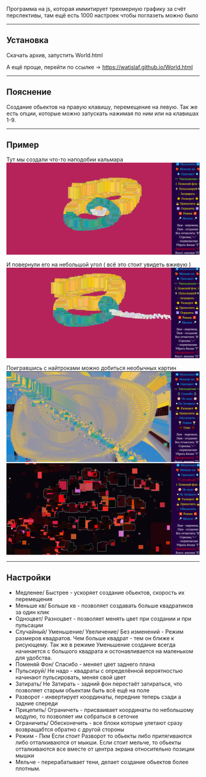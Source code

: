 Программа на  js, которая иммитирует трехмерную графику за счёт перспективы, там ещё есть 1000 настроек чтобы поглазеть можно было

_____

## Установка

Скачать архив, запустить World.html

А ещё проще, перейти по ссылке -> https://watislaf.github.io/World.html

_______

## Пояснение

Создание обьектов на правую клавишу, перемещение на левую. Так же есть опции, которые можно запускать нажимая по ним или на клавишах 1-9. 

____

## Пример 

Тут мы создали что-то наподобии кальмара
![alt text](file_1.png)

И повернули его на небольшой угол ( всё это стоит увидеть вживую )
![alt text](file_2.png)

Поигравшись с найтроками можно добиться необычных картин 
![alt text](file_3.png)
![alt text](file_4.png)

____

## Настройки

* Медленее/ Быстрее - ускоряет создание обьектов, скорость их перемещения
* Меньше кв/ Больше кв - позволяет создавать больше квадратиков за один клик
* Одноцвет/ Разноцвет - позволяет менять цвет при создании и при пульсации
* Случайный/ Уменьшение/ Увеличение/ Без изменений - Режим размеров квадратов. Чем больше квадрат - тем он ближе к рисующему. Так же в режиме Уменьшение создание всегда начинается с большого квадрата и остонавливается на маленьком для удобства.
* Поменяй Фон/ Спасибо - меняет цвет заднего плана
* Пульсируй/ Не надо - квадраты с определённой вероятностью начинают пульсировать, меняя свой цвет
* Затирать/ Не Затирать - задний фон перестаёт затираться, что позволяет старым обьектам быть всё ещё на поле
* Разворот - инвертирует координаты, передние теперь сзади а задние спереди
* Прицепить/ Ограничеть - присваивает координаты по небольшому модулю, то позволяет им собраться в сеточке
* Ограничить/ Обесконечить - все блоки которые улетают сразу возвращабтся обратно с другой стороны
* Режим - Пкм Если стоит Разворот то обьекты либо притягиваются либо отталкиваются от мыкши. Если стоит мельче, то обьекты отталкиваются все вместе от центра экрана относительно позиции мышки
* Мельче - перерабатывает тени, делает создание обьектов более плотным.

